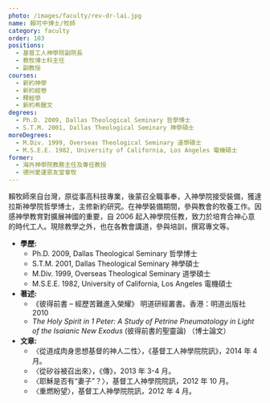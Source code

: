 ```yaml
---
photo: /images/faculty/rev-dr-lai.jpg
name: 賴可中博士/牧師
category: faculty
order: 103
positions:
  - 基督工人神學院副院長
  - 教牧博士科主任
  - 副教授
courses:
  - 新約神學
  - 新約經卷
  - 釋經學
  - 新約希臘文
degrees:
  - Ph.D. 2009, Dallas Theological Seminary 哲學博士
  - S.T.M. 2001, Dallas Theological Seminary 神學碩士
moreDegrees:
  - M.Div. 1999, Overseas Theological Seminary 道學碩士
  - M.S.E.E. 1982, University of California, Los Angeles 電機碩士
former:
  - 海外神學院教務主任及專任教授
  - 德州愛運恩友堂會牧
---
```


賴牧師來自台灣，原從事高科技專業，後蒙召全職事奉，入神學院接受裝備，獲達拉斯神學院哲學博士，主修新約研究。在神學裝備期間，參與教會的牧養工作。因感神學教育對擴展神國的重要，自 2006 起入神學院任教，致力於培育合神心意的時代工人。現除教學之外，也在各教會講道，參與培訓，撰寫專文等。

- **學歷:**
  - Ph.D. 2009, Dallas Theological Seminary 哲學博士
  - S.T.M. 2001, Dallas Theological Seminary 神學碩士
  - M.Div. 1999, Overseas Theological Seminary 道學碩士
  - M.S.E.E. 1982, University of California, Los Angeles 電機碩士
- **著述:**
  - 《彼得前書 – 經歷苦難進入榮耀》 明道研經叢書。香港：明道出版社 2010
  - _The Holy Spirit in 1 Peter: A Study of Petrine Pneumatology in Light of the Isaianic New Exodus_ (彼得前書的聖靈論) （博士論文）
- **文章:**
  - 〈從道成肉身思想基督的神人二性〉，《基督工人神學院院訊》，2014 年 4 月。
  - 〈從矽谷被召出來〉，《傳》，2013 年 3-4 月。
  - 〈耶穌是否有“妻子”？〉，基督工人神學院院訊，2012 年 10 月。
  - 〈重燃盼望〉，基督工人神學院院訊，2012 年 4 月。
